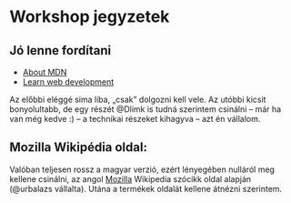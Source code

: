 # Workshop jegyzetek

## Jó lenne fordítani

 - [About MDN](https://developer.mozilla.org/en-US/docs/MDN)
 - [Learn web development](https://developer.mozilla.org/en-US/docs/Learn)

 Az előbbi eléggé sima liba, „csak” dolgozni kell vele. Az utóbbi kicsit bonyolultabb, de egy részét @Dlimk is tudná szerintem csinálni – már ha van még kedve :) – a technikai részeket kihagyva – azt én vállalom.

## Mozilla Wikipédia oldal:

Valóban teljesen rossz a magyar verzió, ezért lényegében nulláról meg kellene csinálni, az angol [Mozilla](https://en.wikipedia.org/wiki/Mozilla) Wikipedia szócikk oldal alapján (@urbalazs vállalta). Utána a termékek oldalát kellene átnézni szerintem.
